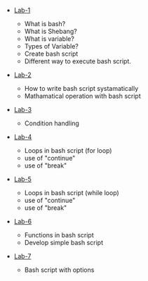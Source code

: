 - [Lab-1](./Lab-1/Readme.md)
    - What is bash?
    - What is Shebang?
    - What is variable?
    - Types of Variable?
    - Create bash script
    - Different way to execute bash script.

- [Lab-2](./Lab-2/Readme.md)
    - How to write bash script systamatically
    - Mathamatical operation with bash script

- [Lab-3](./Lab-3/Readme.md)
    - Condition handling

- [Lab-4](./Lab-4/Readme.md)
    - Loops in bash script (for loop)
    - use of "continue"
    - use of "break"

- [Lab-5](./Lab-5/Readme.md)
    - Loops in bash script (while loop)
    - use of "continue"
    - use of "break"

- [Lab-6](./Lab-6/Readme.md)
    - Functions in bash script
    - Develop simple bash script

- [Lab-7](./Lab-7/Readme.md)
    - Bash script with options
